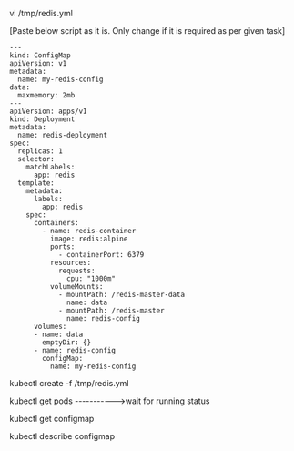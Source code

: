 vi /tmp/redis.yml

[Paste below script as it is. Only change if it is required as per given task]
```
---
kind: ConfigMap
apiVersion: v1
metadata:
  name: my-redis-config
data:
  maxmemory: 2mb
---
apiVersion: apps/v1
kind: Deployment
metadata:
  name: redis-deployment
spec:
  replicas: 1
  selector:
    matchLabels:
      app: redis
  template:
    metadata:
      labels:
        app: redis
    spec:
      containers:
        - name: redis-container
          image: redis:alpine
          ports:
            - containerPort: 6379
          resources:
            requests:
              cpu: "1000m"
          volumeMounts:
            - mountPath: /redis-master-data
              name: data
            - mountPath: /redis-master
              name: redis-config
      volumes:
      - name: data
        emptyDir: {}
      - name: redis-config
        configMap:
          name: my-redis-config

```

kubectl create -f /tmp/redis.yml

kubectl get pods        ----------->wait for running status

kubectl get configmap

kubectl describe configmap
